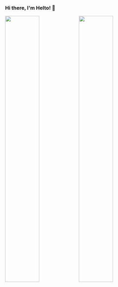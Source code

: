 ### Hi there, I'm Helto! 👋

<img src="https://github-readme-stats.vercel.app/api?username=helmianto&show_icons=true&theme=transparent" width="47%" align="left" /> 

<img src="https://github-readme-stats.vercel.app/api/top-langs/?username=helmianto&layout=compact" width="47%" align="left" /> 

<!--
**helmianto/helmianto** is a ✨ _special_ ✨ repository because its `README.md` (this file) appears on your GitHub profile.

Here are some ideas to get you started:

- 🔭 I’m currently working on ...
- 🌱 I’m currently learning ...
- 👯 I’m looking to collaborate on ...
- 🤔 I’m looking for help with ...
- 💬 Ask me about ...
- 📫 How to reach me: ...
- 😄 Pronouns: ...
- ⚡ Fun fact: ...
-->
